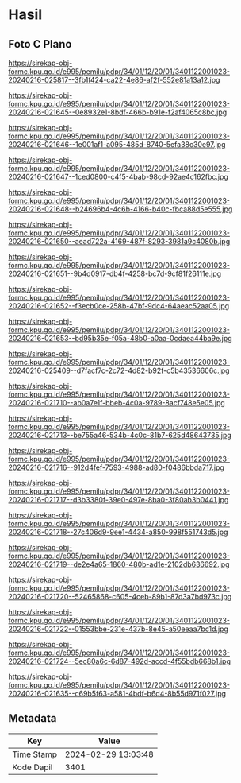 # Hasil

## Foto C Plano

https://sirekap-obj-formc.kpu.go.id/e995/pemilu/pdpr/34/01/12/20/01/3401122001023-20240216-025817--3fb1f424-ca22-4e86-af2f-552e81a13a12.jpg

https://sirekap-obj-formc.kpu.go.id/e995/pemilu/pdpr/34/01/12/20/01/3401122001023-20240216-021645--0e8932e1-8bdf-466b-b91e-f2af4065c8bc.jpg

https://sirekap-obj-formc.kpu.go.id/e995/pemilu/pdpr/34/01/12/20/01/3401122001023-20240216-021646--1e001af1-a095-485d-8740-5efa38c30e97.jpg

https://sirekap-obj-formc.kpu.go.id/e995/pemilu/pdpr/34/01/12/20/01/3401122001023-20240216-021647--1ced0800-c4f5-4bab-98cd-92ae4c162fbc.jpg

https://sirekap-obj-formc.kpu.go.id/e995/pemilu/pdpr/34/01/12/20/01/3401122001023-20240216-021648--b24696b4-4c6b-4166-b40c-fbca88d5e555.jpg

https://sirekap-obj-formc.kpu.go.id/e995/pemilu/pdpr/34/01/12/20/01/3401122001023-20240216-021650--aead722a-4169-487f-8293-3981a9c4080b.jpg

https://sirekap-obj-formc.kpu.go.id/e995/pemilu/pdpr/34/01/12/20/01/3401122001023-20240216-021651--9b4d0917-db4f-4258-bc7d-9cf81f26111e.jpg

https://sirekap-obj-formc.kpu.go.id/e995/pemilu/pdpr/34/01/12/20/01/3401122001023-20240216-021652--f3ecb0ce-258b-47bf-9dc4-64aeac52aa05.jpg

https://sirekap-obj-formc.kpu.go.id/e995/pemilu/pdpr/34/01/12/20/01/3401122001023-20240216-021653--bd95b35e-f05a-48b0-a0aa-0cdaea44ba9e.jpg

https://sirekap-obj-formc.kpu.go.id/e995/pemilu/pdpr/34/01/12/20/01/3401122001023-20240216-025409--d7facf7c-2c72-4d82-b92f-c5b43536606c.jpg

https://sirekap-obj-formc.kpu.go.id/e995/pemilu/pdpr/34/01/12/20/01/3401122001023-20240216-021710--ab0a7e1f-bbeb-4c0a-9789-8acf748e5e05.jpg

https://sirekap-obj-formc.kpu.go.id/e995/pemilu/pdpr/34/01/12/20/01/3401122001023-20240216-021713--be755a46-534b-4c0c-81b7-625d48643735.jpg

https://sirekap-obj-formc.kpu.go.id/e995/pemilu/pdpr/34/01/12/20/01/3401122001023-20240216-021716--912d4fef-7593-4988-ad80-f0486bbda717.jpg

https://sirekap-obj-formc.kpu.go.id/e995/pemilu/pdpr/34/01/12/20/01/3401122001023-20240216-021717--d3b3380f-39e0-497e-8ba0-3f80ab3b0441.jpg

https://sirekap-obj-formc.kpu.go.id/e995/pemilu/pdpr/34/01/12/20/01/3401122001023-20240216-021718--27c406d9-9ee1-4434-a850-998f551743d5.jpg

https://sirekap-obj-formc.kpu.go.id/e995/pemilu/pdpr/34/01/12/20/01/3401122001023-20240216-021719--de2e4a65-1860-480b-ad1e-2102db636692.jpg

https://sirekap-obj-formc.kpu.go.id/e995/pemilu/pdpr/34/01/12/20/01/3401122001023-20240216-021720--52465868-c605-4ceb-89b1-87d3a7bd973c.jpg

https://sirekap-obj-formc.kpu.go.id/e995/pemilu/pdpr/34/01/12/20/01/3401122001023-20240216-021722--01553bbe-231e-437b-8e45-a50eeaa7bc1d.jpg

https://sirekap-obj-formc.kpu.go.id/e995/pemilu/pdpr/34/01/12/20/01/3401122001023-20240216-021724--5ec80a6c-6d87-492d-accd-4f55bdb668b1.jpg

https://sirekap-obj-formc.kpu.go.id/e995/pemilu/pdpr/34/01/12/20/01/3401122001023-20240216-021635--c69b5f63-a581-4bdf-b6d4-8b55d971f027.jpg


## Metadata

| Key        | Value               |
| ---------- | ------------------- |
| Time Stamp | 2024-02-29 13:03:48 |
| Kode Dapil | 3401                |



